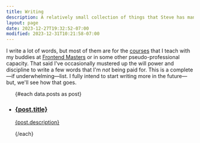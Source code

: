 ```yaml
---
title: Writing
description: A relatively small collection of things that Steve has managed to sit down an type out.
layout: page
date: 2023-12-27T19:32:52-07:00
modified: 2023-12-31T10:21:58-07:00
---
```


<script lang="ts">
	import DateTime from '$lib/components/date.svelte';

	export let data;
</script>

I write a lot of words, but most of them are for the [courses](/courses) that I teach with my buddies at [Frontend Masters](https://frontendmasters.com) or in some other pseudo-professional capacity. That said I've occasionally mustered up the will power and discipline to write a few words that I'm _not_ being paid for. This is a complete—if underwhelming—list. I fully intend to start writing more in the future—but, we'll see how that goes.

<ul class="space-y-8 not-prose">
	{#each data.posts as post}
	<li>
		<a href="/writing/{post.slug}" class="group">
			<div class="flex sm:gap-4 sm:items-center justify-between flex-col sm:flex-row">
			<h3 class="font-bold sm:text-xl underline decoration-primary-200 decoration-4 group-hover:decoration-primary-500">{post.title}</h3>
			<DateTime date={post.date} />
			</div>
			<p>{post.description}</p>
		</a>
	</li>
	{/each}
</ul>
